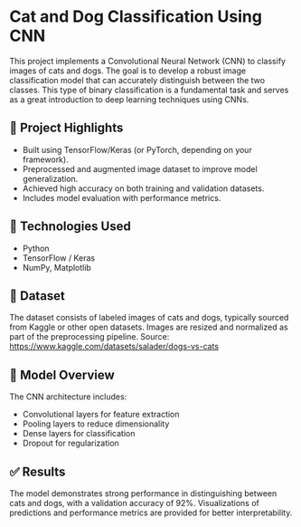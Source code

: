 # Cat and Dog Classification Using CNN

This project implements a Convolutional Neural Network (CNN) to classify images of cats and dogs. The goal is to develop a robust image classification model that can accurately distinguish between the two classes. This type of binary classification is a fundamental task and serves as a great introduction to deep learning techniques using CNNs.

## 📌 Project Highlights

* Built using TensorFlow/Keras (or PyTorch, depending on your framework).
* Preprocessed and augmented image dataset to improve model generalization.
* Achieved high accuracy on both training and validation datasets.
* Includes model evaluation with performance metrics.

## 🚀 Technologies Used

* Python
* TensorFlow / Keras
* NumPy, Matplotlib

## 📂 Dataset

The dataset consists of labeled images of cats and dogs, typically sourced from Kaggle or other open datasets. Images are resized and normalized as part of the preprocessing pipeline. Source: https://www.kaggle.com/datasets/salader/dogs-vs-cats

## 🧠 Model Overview

The CNN architecture includes:

* Convolutional layers for feature extraction
* Pooling layers to reduce dimensionality
* Dense layers for classification
* Dropout for regularization

## ✅ Results

The model demonstrates strong performance in distinguishing between cats and dogs, with a validation accuracy of 92%. Visualizations of predictions and performance metrics are provided for better interpretability.
